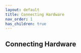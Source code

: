 ```yaml
---
layout: default
title: Connecting Hardware
nav_order: 1
has_children: true
---
```


## Connecting Hardware